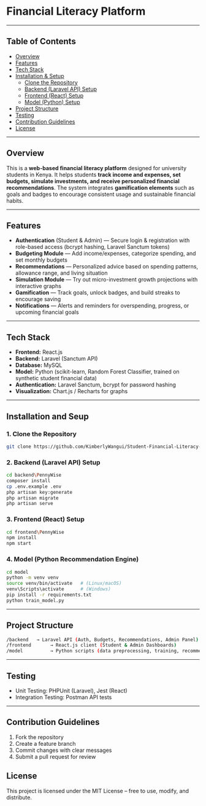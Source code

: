 # Financial Literacy Platform

---

## Table of Contents
- [Overview](#overview)
- [Features](#features)
- [Tech Stack](#tech-stack)
- [Installation & Setup](#installation--setup)
  - [Clone the Repository](#1-clone-the-repository)
  - [Backend (Laravel API) Setup](#2-backend-laravel-api-setup)
  - [Frontend (React) Setup](#3-frontend-react-setup)
  - [Model (Python) Setup](#4-model-python-recommendation-engine)
- [Project Structure](#project-structure)
- [Testing](#testing)
- [Contribution Guidelines](#contribution-guidelines)
- [License](#license)

---

## Overview
This is a **web-based financial literacy platform** designed for university students in Kenya. It helps students **track income and expenses, set budgets, simulate investments, and receive personalized financial recommendations**. The system integrates **gamification elements** such as goals and badges to encourage consistent usage and sustainable financial habits.

---

## Features
- **Authentication** (Student & Admin) — Secure login & registration with role-based access (bcrypt hashing, Laravel Sanctum tokens)
- **Budgeting Module** — Add income/expenses, categorize spending, and set monthly budgets
- **Recommendations** — Personalized advice based on spending patterns, allowance range, and living situation
- **Simulation Module** — Try out micro-investment growth projections with interactive graphs
- **Gamification** — Track goals, unlock badges, and build streaks to encourage saving
- **Notifications** — Alerts and reminders for overspending, progress, or upcoming financial goals

---

## Tech Stack
- **Frontend:** React.js
- **Backend:** Laravel (Sanctum API)
- **Database:** MySQL
- **Model:** Python (scikit-learn, Random Forest Classifier, trained on synthetic student financial data)
- **Authentication:** Laravel Sanctum, bcrypt for password hashing
- **Visualization:** Chart.js / Recharts for graphs

---

## Installation and Seup

### 1. Clone the Repository
```bash
git clone https://github.com/KimberlyWangui/Student-Financial-Literacy-Platform.git
```

### 2. Backend (Laravel API) Setup
```bash
cd backend\PennyWise
composer install
cp .env.example .env
php artisan key:generate
php artisan migrate
php artisan serve
```

### 3. Frontend (React) Setup
```bash
cd frontend\PennyWise
npm install
npm start
```

### 4. Model (Python Recommendation Engine)
```bash
cd model
python -m venv venv
source venv/bin/activate   # (Linux/macOS)
venv\Scripts\activate      # (Windows)
pip install -r requirements.txt
python train_model.py
```

---

## Project Structure
```bash
/backend   → Laravel API (Auth, Budgets, Recommendations, Admin Panel)
/frontend       → React.js client (Student & Admin Dashboards)
/model          → Python scripts (data preprocessing, training, recommendation engine)
```

---

## Testing
- Unit Testing: PHPUnit (Laravel), Jest (React)
- Integration Testing: Postman API tests

---

## Contribution Guidelines
1. Fork the repository
2. Create a feature branch
3. Commit changes with clear messages
4. Submit a pull request for review

## License
This project is licensed under the MIT License – free to use, modify, and distribute.